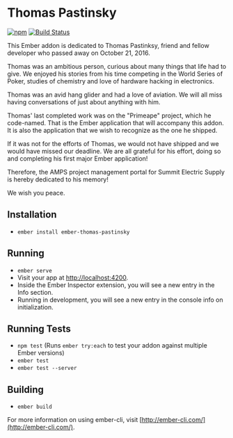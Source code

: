 # Thomas Pastinsky

[![npm](https://img.shields.io/npm/v/ember-thomas-pastinsky.svg)](https://www.npmjs.com/package/ember-thomas-pastinsky)
[![Build Status](https://travis-ci.org/atsjj/ember-thomas-pastinsky.svg?branch=master)](https://travis-ci.org/atsjj/ember-thomas-pastinsky)

This Ember addon is dedicated to Thomas Pastinksy, friend and fellow
developer who passed away on October 21, 2016.


Thomas was an ambitious person, curious about many things that life had to
give. We enjoyed his stories from his time competing in the World Series of
Poker, studies of chemistry and love of hardware hacking in electronics.


Thomas was an avid hang glider and had a love of aviation. We will all miss
having conversations of just about anything with him.


Thomas' last completed work was on the "Primeape" project, which he code-named.
That is the Ember application that will accompany this addon. It is
also the application that we wish to recognize as the one he shipped.


If it was not for the efforts of Thomas, we would not have shipped and we
would have missed our deadline. We are all grateful for his effort, doing
so and completing his first major Ember application!


Therefore, the AMPS project management portal for Summit Electric Supply
is hereby dedicated to his memory!


We wish you peace.

## Installation

* `ember install ember-thomas-pastinsky`

## Running

* `ember serve`
* Visit your app at [http://localhost:4200](http://localhost:4200).
* Inside the Ember Inspector extension, you will see a new entry in the Info section.
* Running in development, you will see a new entry in the console info on initialization.

## Running Tests

* `npm test` (Runs `ember try:each` to test your addon against multiple Ember versions)
* `ember test`
* `ember test --server`

## Building

* `ember build`

For more information on using ember-cli, visit [http://ember-cli.com/](http://ember-cli.com/).

